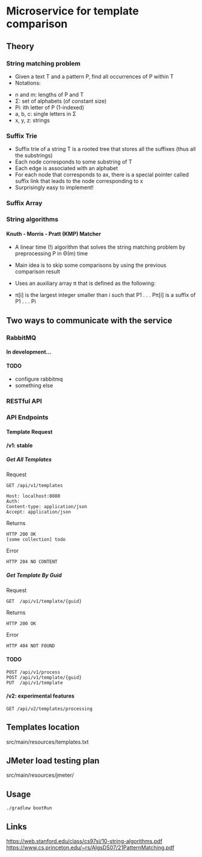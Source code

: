 # Microservice for template comparison

## Theory

### String matching problem
* Given a text T and a pattern P, find all occurrences of P within T
* Notations:
- n and m: lengths of P and T
- Σ: set of alphabets (of constant size)
- Pi: ith letter of P (1-indexed)
- a, b, c: single letters in Σ
- x, y, z: strings


### Suffix Trie

* Suffix trie of a string T is a rooted tree that stores all the suffixes (thus all the substrings)
* Each node corresponds to some substring of T
* Each edge is associated with an alphabet
* For each node that corresponds to ax, there is a special pointer called suffix link that leads to the node corresponding to x
* Surprisingly easy to implement!

### Suffix Array

### String algorithms
#### Knuth - Morris - Pratt (KMP) Matcher
* A linear time (!) algorithm that solves the string matching problem by preprocessing P in Θ(m) time
- Main idea is to skip some comparisons by using the previous comparison result
* Uses an auxiliary array π that is defined as the following:
- π[i] is the largest integer smaller than i such that P1 . . . Pπ[i] is a suffix of P1 . . . Pi

####
####


## Two ways to communicate with the service

### RabbitMQ
#### In development...
#### TODO
* configure rabbitmq
* something else

### RESTful API
### API Endpoints
#### Template Request
#### /v1: stable
##### Get All Templates
Request
```code 
GET /api/v1/templates

Host: localhost:8080
Auth: 
Content-type: application/json
Accept: application/json
```
Returns
```code
HTTP 200 OK
[some collection] todo
```

Error
```code
HTTP 204 NO CONTENT
```

##### Get Template By Guid
Request
``` code
GET  /api/v1/template/{guid}
```
Returns
```code
HTTP 200 OK
```
Error
```code
HTTP 404 NOT FOUND
```

#### TODO
```code
POST /api/v1/process
POST /api/v1/template/{guid}
PUT  /api/v1/template
```

#### /v2: experimental features
``` code
GET /api/v2/templates/processing
```

## Templates location

src/main/resources/templates.txt

## JMeter load testing plan

src/main/resources/jmeter/

## Usage

```code
./gradlew bootRun
```
## Links
https://web.stanford.edu/class/cs97si/10-string-algorithms.pdf
https://www.cs.princeton.edu/~rs/AlgsDS07/21PatternMatching.pdf
